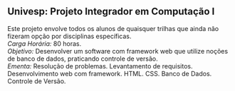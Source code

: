 ## Univesp: Projeto Integrador em Computação I
Este projeto envolve todos os alunos de quaisquer trilhas que ainda não fizeram opção por disciplinas específicas.  
*Carga Horária:* 80 horas.  
*Objetivo:* Desenvolver um software com framework web que utilize noções de banco de dados, praticando controle de versão.  
*Ementa:* Resolução de problemas. Levantamento de requisitos. Desenvolvimento web com framework. HTML. CSS. Banco de Dados. Controle de Versão.

